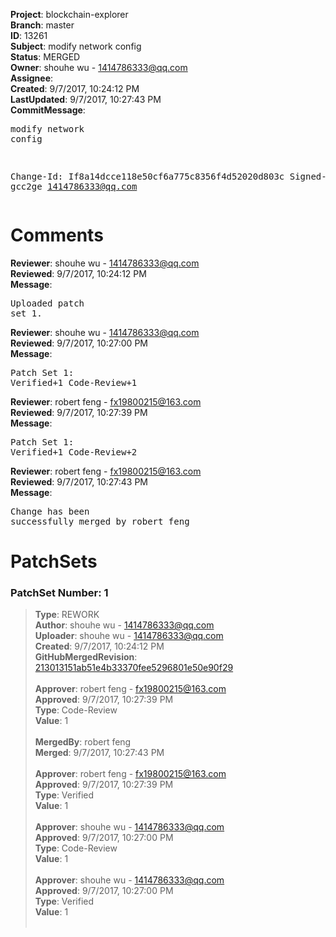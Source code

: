 <strong>Project</strong>: blockchain-explorer<br><strong>Branch</strong>: master<br><strong>ID</strong>: 13261<br><strong>Subject</strong>: modify network config<br><strong>Status</strong>: MERGED<br><strong>Owner</strong>: shouhe wu - 1414786333@qq.com<br><strong>Assignee</strong>:<br><strong>Created</strong>: 9/7/2017, 10:24:12 PM<br><strong>LastUpdated</strong>: 9/7/2017, 10:27:43 PM<br><strong>CommitMessage</strong>:<br><pre>modify network config

Change-Id: If8a14dcce118e50cf6a775c8356f4d52020d803c
Signed-off-by: gcc2ge <1414786333@qq.com>
</pre><h1>Comments</h1><strong>Reviewer</strong>: shouhe wu - 1414786333@qq.com<br><strong>Reviewed</strong>: 9/7/2017, 10:24:12 PM<br><strong>Message</strong>: <pre>Uploaded patch set 1.</pre><strong>Reviewer</strong>: shouhe wu - 1414786333@qq.com<br><strong>Reviewed</strong>: 9/7/2017, 10:27:00 PM<br><strong>Message</strong>: <pre>Patch Set 1: Verified+1 Code-Review+1</pre><strong>Reviewer</strong>: robert feng - fx19800215@163.com<br><strong>Reviewed</strong>: 9/7/2017, 10:27:39 PM<br><strong>Message</strong>: <pre>Patch Set 1: Verified+1 Code-Review+2</pre><strong>Reviewer</strong>: robert feng - fx19800215@163.com<br><strong>Reviewed</strong>: 9/7/2017, 10:27:43 PM<br><strong>Message</strong>: <pre>Change has been successfully merged by robert feng</pre><h1>PatchSets</h1><h3>PatchSet Number: 1</h3><blockquote><strong>Type</strong>: REWORK<br><strong>Author</strong>: shouhe wu - 1414786333@qq.com<br><strong>Uploader</strong>: shouhe wu - 1414786333@qq.com<br><strong>Created</strong>: 9/7/2017, 10:24:12 PM<br><strong>GitHubMergedRevision</strong>: [213013151ab51e4b33370fee5296801e50e90f29](https://github.com/hyperledger-gerrit-archive/blockchain-explorer/commit/213013151ab51e4b33370fee5296801e50e90f29)<br><br><strong>Approver</strong>: robert feng - fx19800215@163.com<br><strong>Approved</strong>: 9/7/2017, 10:27:39 PM<br><strong>Type</strong>: Code-Review<br><strong>Value</strong>: 1<br><br><strong>MergedBy</strong>: robert feng<br><strong>Merged</strong>: 9/7/2017, 10:27:43 PM<br><br><strong>Approver</strong>: robert feng - fx19800215@163.com<br><strong>Approved</strong>: 9/7/2017, 10:27:39 PM<br><strong>Type</strong>: Verified<br><strong>Value</strong>: 1<br><br><strong>Approver</strong>: shouhe wu - 1414786333@qq.com<br><strong>Approved</strong>: 9/7/2017, 10:27:00 PM<br><strong>Type</strong>: Code-Review<br><strong>Value</strong>: 1<br><br><strong>Approver</strong>: shouhe wu - 1414786333@qq.com<br><strong>Approved</strong>: 9/7/2017, 10:27:00 PM<br><strong>Type</strong>: Verified<br><strong>Value</strong>: 1<br><br></blockquote>